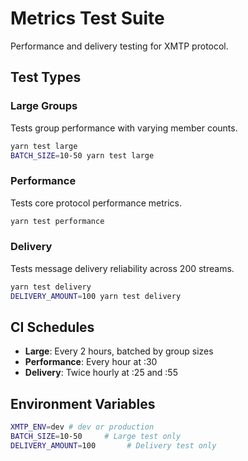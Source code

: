 # Metrics Test Suite

Performance and delivery testing for XMTP protocol.

## Test Types

### Large Groups

Tests group performance with varying member counts.

```bash
yarn test large
BATCH_SIZE=10-50 yarn test large
```

### Performance

Tests core protocol performance metrics.

```bash
yarn test performance
```

### Delivery

Tests message delivery reliability across 200 streams.

```bash
yarn test delivery
DELIVERY_AMOUNT=100 yarn test delivery
```

## CI Schedules

- **Large**: Every 2 hours, batched by group sizes
- **Performance**: Every hour at :30
- **Delivery**: Twice hourly at :25 and :55

## Environment Variables

```bash
XMTP_ENV=dev # dev or production
BATCH_SIZE=10-50     # Large test only
DELIVERY_AMOUNT=100       # Delivery test only
```
